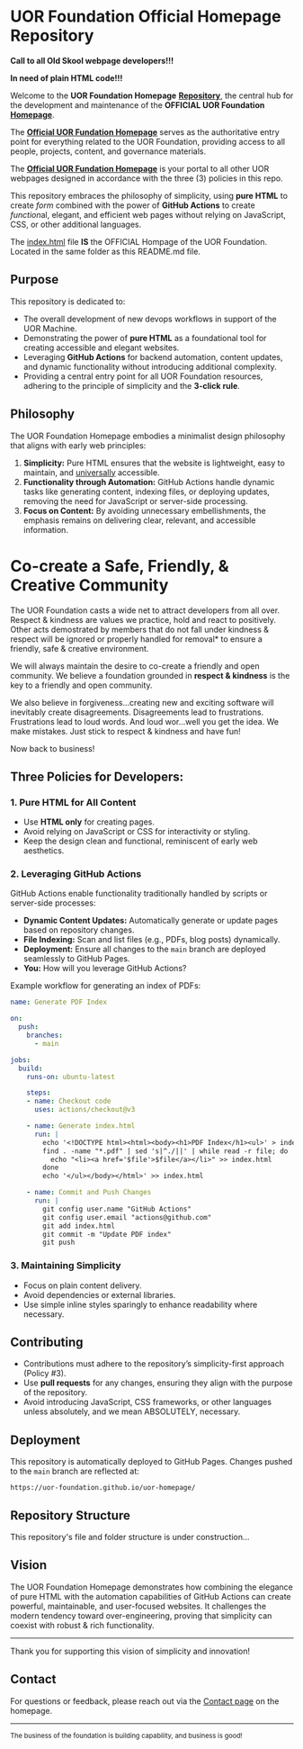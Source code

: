 # UOR Foundation Official Homepage Repository

**Call to all Old Skool webpage developers!!!**

**In need of plain HTML code!!!**

Welcome to the **UOR Foundation Homepage** [**Repository**](https://github.com/UOR-Foundation/uor-homepage), the central hub for the development and maintenance of the **OFFICIAL UOR Foundation** [**Homepage**](https://uor-foundation.github.io/uor-homepage/). 

The [**Official UOR Fundation Homepage**](https://uor-foundation.github.io/uor-homepage/) serves as the authoritative entry point for everything related to the UOR Foundation, providing access to all people, projects, content, and governance materials.


The [**Official UOR Fundation Homepage**](https://uor-foundation.github.io/uor-homepage/) is your portal to all other UOR webpages designed in accordance with the three (3) policies in this repo.

This repository embraces the philosophy of simplicity, using **pure HTML** to create *form* combined with the power of **GitHub Actions** to create *function*al, elegant, and efficient web pages without relying on JavaScript, CSS, or other additional languages.

The [index.html](./index.html) file **IS** the OFFICIAL Hompage of the UOR Foundation. Located in the same folder as this README.md file.

## Purpose
This repository is dedicated to:
- The overall development of new devops workflows in support of the UOR Machine.
- Demonstrating the power of **pure HTML** as a foundational tool for creating accessible and elegant websites.
- Leveraging **GitHub Actions** for backend automation, content updates, and dynamic functionality without introducing additional complexity.
- Providing a central entry point for all UOR Foundation resources, adhering to the principle of simplicity and the **3-click rule**.

## Philosophy
The UOR Foundation Homepage embodies a minimalist design philosophy that aligns with early web principles:
1. **Simplicity:** Pure HTML ensures that the website is lightweight, easy to maintain, and <u>universally</u> accessible.
2. **Functionality through Automation:** GitHub Actions handle dynamic tasks like generating content, indexing files, or deploying updates, removing the need for JavaScript or server-side processing.
3. **Focus on Content:** By avoiding unnecessary embellishments, the emphasis remains on delivering clear, relevant, and accessible information.

# Co-create a Safe, Friendly, & Creative Community
The UOR Foundation casts a wide net to attract developers from all over. Respect & kindness are values we practice, hold and react to positively. Other acts demostrated by members that do not fall under kindness & respect will be ignored or properly handled for removal* to ensure a friendly, safe & creative environment. 

We will always maintain the desire to co-create a friendly and open community. We believe a foundation grounded in **respect & kindness** is the key to a friendly and open community.

We also believe in forgiveness...creating new and exciting software will inevitably create disagreements. Disagreements lead to frustrations. Frustrations lead to loud words. And loud wor...well you get the idea. We make mistakes. Just stick to respect & kindness and have fun!

 Now back to business!

## Three Policies for Developers:

### 1. **Pure HTML for All Content**
- Use **HTML only** for creating pages.
- Avoid relying on JavaScript or CSS for interactivity or styling.
- Keep the design clean and functional, reminiscent of early web aesthetics.

### 2. **Leveraging GitHub Actions**
GitHub Actions enable functionality traditionally handled by scripts or server-side processes:
- **Dynamic Content Updates:** Automatically generate or update pages based on repository changes.
- **File Indexing:** Scan and list files (e.g., PDFs, blog posts) dynamically.
- **Deployment:** Ensure all changes to the `main` branch are deployed seamlessly to GitHub Pages.
- **You:** How will you leverage GitHub Actions?

Example workflow for generating an index of PDFs:
```yaml
name: Generate PDF Index

on:
  push:
    branches:
      - main

jobs:
  build:
    runs-on: ubuntu-latest

    steps:
    - name: Checkout code
      uses: actions/checkout@v3

    - name: Generate index.html
      run: |
        echo '<!DOCTYPE html><html><body><h1>PDF Index</h1><ul>' > index.html
        find . -name "*.pdf" | sed 's|^./||' | while read -r file; do
          echo "<li><a href='$file'>$file</a></li>" >> index.html
        done
        echo '</ul></body></html>' >> index.html

    - name: Commit and Push Changes
      run: |
        git config user.name "GitHub Actions"
        git config user.email "actions@github.com"
        git add index.html
        git commit -m "Update PDF index"
        git push
```

### 3. **Maintaining Simplicity**
- Focus on plain content delivery.
- Avoid dependencies or external libraries.
- Use simple inline styles sparingly to enhance readability where necessary.

## Contributing
- Contributions must adhere to the repository’s simplicity-first approach (Policy #3).
- Use **pull requests** for any changes, ensuring they align with the purpose of the repository.
- Avoid introducing JavaScript, CSS frameworks, or other languages unless absolutely, and we mean ABSOLUTELY, necessary.

## Deployment
This repository is automatically deployed to GitHub Pages. Changes pushed to the `main` branch are reflected at:
```
https://uor-foundation.github.io/uor-homepage/
```

## Repository Structure
This repository's file and folder structure is under construction...

## Vision
The UOR Foundation Homepage demonstrates how combining the elegance of pure HTML with the automation capabilities of GitHub Actions can create powerful, maintainable, and user-focused websites. It challenges the modern tendency toward over-engineering, proving that simplicity can coexist with robust & rich functionality.

---

Thank you for supporting this vision of simplicity and innovation!

## Contact
For questions or feedback, please reach out via the [Contact page](https://<org-name>.github.io/uor-pages/contact.html) on the homepage.

---

<small>The business of the foundation is building capability, and business is good!</small>
